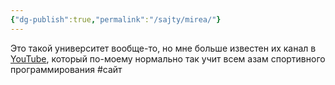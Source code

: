 ```yaml
---
{"dg-publish":true,"permalink":"/sajty/mirea/"}
---
```


Это такой университет вообще-то, но мне больше известен их канал в [YouTube](https://www.youtube.com/@cp_mirea), который по-моему нормально так учит всем азам спортивного программирования #сайт 